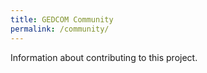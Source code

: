 ```yaml
---
title: GEDCOM Community
permalink: /community/
---
```


Information about contributing to this project.